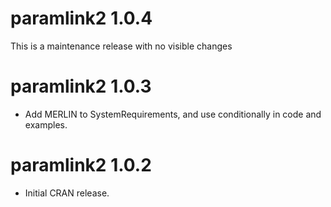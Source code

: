 # paramlink2 1.0.4

This is a maintenance release with no visible changes


# paramlink2 1.0.3

* Add MERLIN to SystemRequirements, and use conditionally in code and examples.


# paramlink2 1.0.2

* Initial CRAN release.
